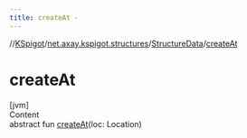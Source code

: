 ```yaml
---
title: createAt -
---
```

//[KSpigot](../../index.md)/[net.axay.kspigot.structures](../index.md)/[StructureData](index.md)/[createAt](create-at.md)



# createAt  
[jvm]  
Content  
abstract fun [createAt](create-at.md)(loc: Location)  



